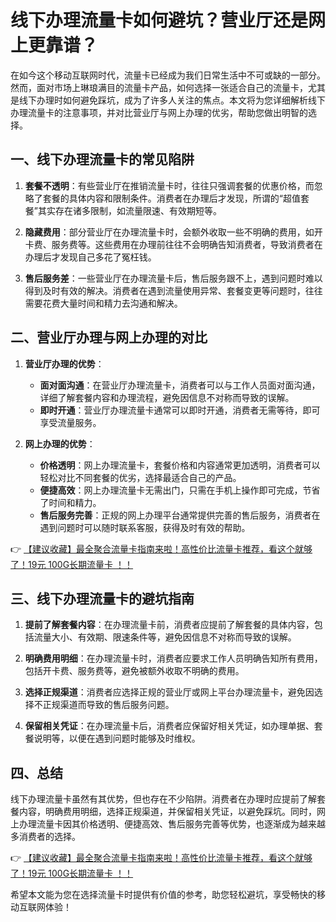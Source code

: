 # 线下办理流量卡如何避坑？营业厅还是网上更靠谱？

在如今这个移动互联网时代，流量卡已经成为我们日常生活中不可或缺的一部分。然而，面对市场上琳琅满目的流量卡产品，如何选择一张适合自己的流量卡，尤其是线下办理时如何避免踩坑，成为了许多人关注的焦点。本文将为您详细解析线下办理流量卡的注意事项，并对比营业厅与网上办理的优劣，帮助您做出明智的选择。

## 一、线下办理流量卡的常见陷阱

1. **套餐不透明**：有些营业厅在推销流量卡时，往往只强调套餐的优惠价格，而忽略了套餐的具体内容和限制条件。消费者在办理后才发现，所谓的“超值套餐”其实存在诸多限制，如流量限速、有效期短等。

2. **隐藏费用**：部分营业厅在办理流量卡时，会额外收取一些不明确的费用，如开卡费、服务费等。这些费用在办理前往往不会明确告知消费者，导致消费者在办理后才发现自己多花了冤枉钱。

3. **售后服务差**：一些营业厅在办理流量卡后，售后服务跟不上，遇到问题时难以得到及时有效的解决。消费者在遇到流量使用异常、套餐变更等问题时，往往需要花费大量时间和精力去沟通和解决。

## 二、营业厅办理与网上办理的对比

1. **营业厅办理的优势**：
   - **面对面沟通**：在营业厅办理流量卡，消费者可以与工作人员面对面沟通，详细了解套餐内容和办理流程，避免因信息不对称而导致的误解。
   - **即时开通**：营业厅办理流量卡通常可以即时开通，消费者无需等待，即可享受流量服务。

2. **网上办理的优势**：
   - **价格透明**：网上办理流量卡，套餐价格和内容通常更加透明，消费者可以轻松对比不同套餐的优劣，选择最适合自己的产品。
   - **便捷高效**：网上办理流量卡无需出门，只需在手机上操作即可完成，节省了时间和精力。
   - **售后服务完善**：正规的网上办理平台通常提供完善的售后服务，消费者在遇到问题时可以随时联系客服，获得及时有效的帮助。

👉 [【建议收藏】最全聚合流量卡指南来啦！高性价比流量卡推荐，看这个就够了！19元 100G长期流量卡 ！！](https://bit.ly/Liuliangka)

## 三、线下办理流量卡的避坑指南

1. **提前了解套餐内容**：在办理流量卡前，消费者应提前了解套餐的具体内容，包括流量大小、有效期、限速条件等，避免因信息不对称而导致的误解。

2. **明确费用明细**：在办理流量卡时，消费者应要求工作人员明确告知所有费用，包括开卡费、服务费等，避免被额外收取不明确的费用。

3. **选择正规渠道**：消费者应选择正规的营业厅或网上平台办理流量卡，避免因选择不正规渠道而导致的售后服务问题。

4. **保留相关凭证**：在办理流量卡后，消费者应保留好相关凭证，如办理单据、套餐说明等，以便在遇到问题时能够及时维权。

## 四、总结

线下办理流量卡虽然有其优势，但也存在不少陷阱。消费者在办理时应提前了解套餐内容，明确费用明细，选择正规渠道，并保留相关凭证，以避免踩坑。同时，网上办理流量卡因其价格透明、便捷高效、售后服务完善等优势，也逐渐成为越来越多消费者的选择。

👉 [【建议收藏】最全聚合流量卡指南来啦！高性价比流量卡推荐，看这个就够了！19元 100G长期流量卡 ！！](https://bit.ly/Liuliangka)

希望本文能为您在选择流量卡时提供有价值的参考，助您轻松避坑，享受畅快的移动互联网体验！